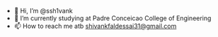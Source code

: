 - 👋 Hi, I’m @ssh1vank
- 🌱 I’m currently studying at Padre Conceicao College of Engineering
- 📫 How to reach me atb shivankfaldessai31@gmail.com

<!---
ssh1vank/ssh1vank is a ✨ special ✨ repository because its `README.md` (this file) appears on your GitHub profile.
You can click the Preview link to take a look at your changes.
--->
